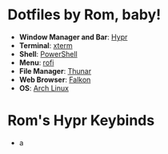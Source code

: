# Dotfiles by Rom, baby!

- **Window Manager and Bar**: [Hypr](https://github.com/vaxerski/Hypr)
- **Terminal**: [xterm](https://linux.die.net/man/1/xterm)
- **Shell**: [PowerShell](https://github.com/PowerShell/PowerShell)
- **Menu**: [rofi](https://github.com/adi1090x/rofi)
- **File Manager**: [Thunar](https://wiki.archlinux.org/title/thunar)
- **Web Browser**: [Falkon](https://www.falkon.org/)
- **OS**: [Arch Linux](https://wiki.archlinux.org/)

# Rom's Hypr Keybinds 

- a
